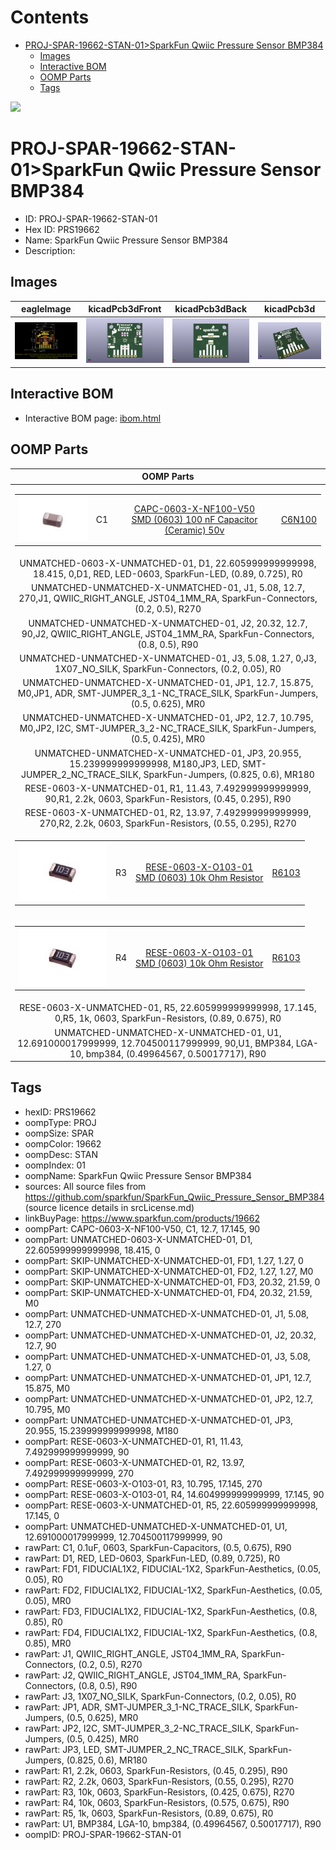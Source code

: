



Contents
========

* [PROJ-SPAR-19662-STAN-01>SparkFun Qwiic Pressure Sensor BMP384](#proj-spar-19662-stan-01sparkfun-qwiic-pressure-sensor-bmp384)
	* [Images](#images)
	* [Interactive BOM](#interactive-bom)
	* [OOMP Parts](#oomp-parts)
	* [Tags](#tags)
  
![][im]
# PROJ-SPAR-19662-STAN-01>SparkFun Qwiic Pressure Sensor BMP384

- ID: PROJ-SPAR-19662-STAN-01
- Hex ID: PRS19662
- Name: SparkFun Qwiic Pressure Sensor BMP384
- Description: 

## Images
  
  

|eagleImage|kicadPcb3dFront|kicadPcb3dBack|kicadPcb3d|
| :---: | :---: | :---: | :---: |
|[![eagleImage](eagleImage_140.png)](eagleImage_600.png)|[![kicadPcb3dFront](kicadPcb3dFront_140.png)](kicadPcb3dFront_600.png)|[![kicadPcb3dBack](kicadPcb3dBack_140.png)](kicadPcb3dBack_600.png)|[![kicadPcb3d](kicadPcb3d_140.png)](kicadPcb3d_600.png)|

## Interactive BOM

- Interactive BOM page: [ibom.html](kicad/bom/ibom.html)

## OOMP Parts
  

|OOMP Parts|
| :---: |
|<table><tr><td>![CAPC-0603-X-NF100-V50](https://raw.githubusercontent.com/oomlout/oomlout_OOMP_parts/main/CAPC-0603-X-NF100-V50/image_140.jpg)</td><td> C1</td><td>[CAPC-0603-X-NF100-V50<br>SMD (0603) 100 nF Capacitor (Ceramic) 50v](https://github.com/oomlout/oomlout_OOMP_parts/tree/main/CAPC-0603-X-NF100-V50/)</td><td>[C6N100](https://github.com/oomlout/oomlout_OOMP_parts/tree/main/CAPC-0603-X-NF100-V50/)</td></tr></table>|
|UNMATCHED-0603-X-UNMATCHED-01, D1, 22.605999999999998, 18.415, 0,D1, RED, LED-0603, SparkFun-LED, (0.89, 0.725), R0|
|UNMATCHED-UNMATCHED-X-UNMATCHED-01, J1, 5.08, 12.7, 270,J1, QWIIC_RIGHT_ANGLE, JST04_1MM_RA, SparkFun-Connectors, (0.2, 0.5), R270|
|UNMATCHED-UNMATCHED-X-UNMATCHED-01, J2, 20.32, 12.7, 90,J2, QWIIC_RIGHT_ANGLE, JST04_1MM_RA, SparkFun-Connectors, (0.8, 0.5), R90|
|UNMATCHED-UNMATCHED-X-UNMATCHED-01, J3, 5.08, 1.27, 0,J3, 1X07_NO_SILK, SparkFun-Connectors, (0.2, 0.05), R0|
|UNMATCHED-UNMATCHED-X-UNMATCHED-01, JP1, 12.7, 15.875, M0,JP1, ADR, SMT-JUMPER_3_1-NC_TRACE_SILK, SparkFun-Jumpers, (0.5, 0.625), MR0|
|UNMATCHED-UNMATCHED-X-UNMATCHED-01, JP2, 12.7, 10.795, M0,JP2, I2C, SMT-JUMPER_3_2-NC_TRACE_SILK, SparkFun-Jumpers, (0.5, 0.425), MR0|
|UNMATCHED-UNMATCHED-X-UNMATCHED-01, JP3, 20.955, 15.239999999999998, M180,JP3, LED, SMT-JUMPER_2_NC_TRACE_SILK, SparkFun-Jumpers, (0.825, 0.6), MR180|
|RESE-0603-X-UNMATCHED-01, R1, 11.43, 7.492999999999999, 90,R1, 2.2k, 0603, SparkFun-Resistors, (0.45, 0.295), R90|
|RESE-0603-X-UNMATCHED-01, R2, 13.97, 7.492999999999999, 270,R2, 2.2k, 0603, SparkFun-Resistors, (0.55, 0.295), R270|
|<table><tr><td>![RESE-0603-X-O103-01](https://raw.githubusercontent.com/oomlout/oomlout_OOMP_parts/main/RESE-0603-X-O103-01/image_140.jpg)</td><td> R3</td><td>[RESE-0603-X-O103-01<br>SMD (0603) 10k Ohm Resistor](https://github.com/oomlout/oomlout_OOMP_parts/tree/main/RESE-0603-X-O103-01/)</td><td>[R6103](https://github.com/oomlout/oomlout_OOMP_parts/tree/main/RESE-0603-X-O103-01/)</td></tr></table>|
|<table><tr><td>![RESE-0603-X-O103-01](https://raw.githubusercontent.com/oomlout/oomlout_OOMP_parts/main/RESE-0603-X-O103-01/image_140.jpg)</td><td> R4</td><td>[RESE-0603-X-O103-01<br>SMD (0603) 10k Ohm Resistor](https://github.com/oomlout/oomlout_OOMP_parts/tree/main/RESE-0603-X-O103-01/)</td><td>[R6103](https://github.com/oomlout/oomlout_OOMP_parts/tree/main/RESE-0603-X-O103-01/)</td></tr></table>|
|RESE-0603-X-UNMATCHED-01, R5, 22.605999999999998, 17.145, 0,R5, 1k, 0603, SparkFun-Resistors, (0.89, 0.675), R0|
|UNMATCHED-UNMATCHED-X-UNMATCHED-01, U1, 12.691000017999999, 12.704500117999999, 90,U1, BMP384, LGA-10, bmp384, (0.49964567, 0.50017717), R90|

## Tags

- hexID: PRS19662
- oompType: PROJ
- oompSize: SPAR
- oompColor: 19662
- oompDesc: STAN
- oompIndex: 01
- oompName: SparkFun Qwiic Pressure Sensor BMP384
- sources: All source files from https://github.com/sparkfun/SparkFun_Qwiic_Pressure_Sensor_BMP384 (source licence details in srcLicense.md)
- linkBuyPage: https://www.sparkfun.com/products/19662
- oompPart: CAPC-0603-X-NF100-V50, C1, 12.7, 17.145, 90
- oompPart: UNMATCHED-0603-X-UNMATCHED-01, D1, 22.605999999999998, 18.415, 0
- oompPart: SKIP-UNMATCHED-X-UNMATCHED-01, FD1, 1.27, 1.27, 0
- oompPart: SKIP-UNMATCHED-X-UNMATCHED-01, FD2, 1.27, 1.27, M0
- oompPart: SKIP-UNMATCHED-X-UNMATCHED-01, FD3, 20.32, 21.59, 0
- oompPart: SKIP-UNMATCHED-X-UNMATCHED-01, FD4, 20.32, 21.59, M0
- oompPart: UNMATCHED-UNMATCHED-X-UNMATCHED-01, J1, 5.08, 12.7, 270
- oompPart: UNMATCHED-UNMATCHED-X-UNMATCHED-01, J2, 20.32, 12.7, 90
- oompPart: UNMATCHED-UNMATCHED-X-UNMATCHED-01, J3, 5.08, 1.27, 0
- oompPart: UNMATCHED-UNMATCHED-X-UNMATCHED-01, JP1, 12.7, 15.875, M0
- oompPart: UNMATCHED-UNMATCHED-X-UNMATCHED-01, JP2, 12.7, 10.795, M0
- oompPart: UNMATCHED-UNMATCHED-X-UNMATCHED-01, JP3, 20.955, 15.239999999999998, M180
- oompPart: RESE-0603-X-UNMATCHED-01, R1, 11.43, 7.492999999999999, 90
- oompPart: RESE-0603-X-UNMATCHED-01, R2, 13.97, 7.492999999999999, 270
- oompPart: RESE-0603-X-O103-01, R3, 10.795, 17.145, 270
- oompPart: RESE-0603-X-O103-01, R4, 14.604999999999999, 17.145, 90
- oompPart: RESE-0603-X-UNMATCHED-01, R5, 22.605999999999998, 17.145, 0
- oompPart: UNMATCHED-UNMATCHED-X-UNMATCHED-01, U1, 12.691000017999999, 12.704500117999999, 90
- rawPart: C1, 0.1uF, 0603, SparkFun-Capacitors, (0.5, 0.675), R90
- rawPart: D1, RED, LED-0603, SparkFun-LED, (0.89, 0.725), R0
- rawPart: FD1, FIDUCIAL1X2, FIDUCIAL-1X2, SparkFun-Aesthetics, (0.05, 0.05), R0
- rawPart: FD2, FIDUCIAL1X2, FIDUCIAL-1X2, SparkFun-Aesthetics, (0.05, 0.05), MR0
- rawPart: FD3, FIDUCIAL1X2, FIDUCIAL-1X2, SparkFun-Aesthetics, (0.8, 0.85), R0
- rawPart: FD4, FIDUCIAL1X2, FIDUCIAL-1X2, SparkFun-Aesthetics, (0.8, 0.85), MR0
- rawPart: J1, QWIIC_RIGHT_ANGLE, JST04_1MM_RA, SparkFun-Connectors, (0.2, 0.5), R270
- rawPart: J2, QWIIC_RIGHT_ANGLE, JST04_1MM_RA, SparkFun-Connectors, (0.8, 0.5), R90
- rawPart: J3, 1X07_NO_SILK, SparkFun-Connectors, (0.2, 0.05), R0
- rawPart: JP1, ADR, SMT-JUMPER_3_1-NC_TRACE_SILK, SparkFun-Jumpers, (0.5, 0.625), MR0
- rawPart: JP2, I2C, SMT-JUMPER_3_2-NC_TRACE_SILK, SparkFun-Jumpers, (0.5, 0.425), MR0
- rawPart: JP3, LED, SMT-JUMPER_2_NC_TRACE_SILK, SparkFun-Jumpers, (0.825, 0.6), MR180
- rawPart: R1, 2.2k, 0603, SparkFun-Resistors, (0.45, 0.295), R90
- rawPart: R2, 2.2k, 0603, SparkFun-Resistors, (0.55, 0.295), R270
- rawPart: R3, 10k, 0603, SparkFun-Resistors, (0.425, 0.675), R270
- rawPart: R4, 10k, 0603, SparkFun-Resistors, (0.575, 0.675), R90
- rawPart: R5, 1k, 0603, SparkFun-Resistors, (0.89, 0.675), R0
- rawPart: U1, BMP384, LGA-10, bmp384, (0.49964567, 0.50017717), R90
- oompID: PROJ-SPAR-19662-STAN-01



[im]: kicadPcb3d_450.png

